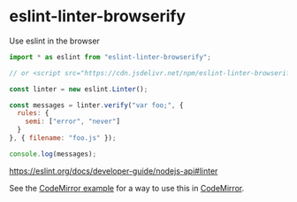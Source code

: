 # eslint-linter-browserify
Use eslint in the browser

```js
import * as eslint from "eslint-linter-browserify";

// or <script src="https://cdn.jsdelivr.net/npm/eslint-linter-browserify/linter.min.js"></script>

const linter = new eslint.Linter();

const messages = linter.verify("var foo;", {
  rules: {
    semi: ["error", "never"]
  }
}, { filename: "foo.js" });

console.log(messages);
```

https://eslint.org/docs/developer-guide/nodejs-api#linter

See the [CodeMirror example](./example) for a way to use this in [CodeMirror](https://codemirror.net).
